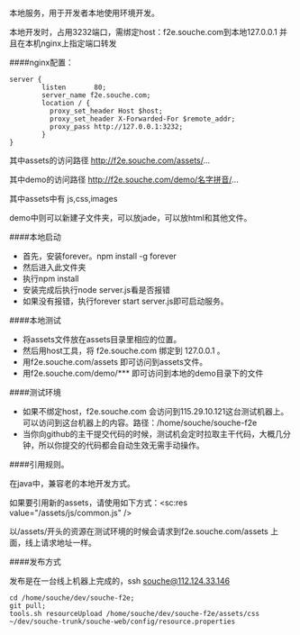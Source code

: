 ###

本地服务，用于开发者本地使用环境开发。

本地开发时，占用3232端口，需绑定host：f2e.souche.com到本地127.0.0.1 并且在本机nginx上指定端口转发

####nginx配置：

```
server {
        listen       80;
        server_name f2e.souche.com;
        location / {
          proxy_set_header Host $host;
          proxy_set_header X-Forwarded-For $remote_addr;
          proxy_pass http://127.0.0.1:3232;
        }
}
```

其中assets的访问路径  http://f2e.souche.com/assets/...

其中demo的访问路径  http://f2e.souche.com/demo/名字拼音/...

其中assets中有 js,css,images 

demo中则可以新建子文件夹，可以放jade，可以放html和其他文件。

####本地启动

 * 首先，安装forever。npm install -g forever
 * 然后进入此文件夹
 * 执行npm install
 * 安装完成后执行node server.js看是否报错
 * 如果没有报错，执行forever start server.js即可启动服务。

####本地测试

 * 将assets文件放在assets目录里相应的位置。
 * 然后用host工具，将 f2e.souche.com 绑定到 127.0.0.1 。
 * 用f2e.souche.com/assets 即可访问到assets文件。
 * 用f2e.souche.com/demo/*** 即可访问到本地的demo目录下的文件

####测试环境

 * 如果不绑定host，f2e.souche.com 会访问到115.29.10.121这台测试机器上。可以访问到这台机器上的内容。路径：/home/souche/souche-f2e
 * 当你向github的主干提交代码的时候，测试机会定时拉取主干代码，大概几分钟，所以你提交的代码都会自动生效无需手动操作。


####引用规则。

在java中，兼容老的本地开发方式。

如果要引用新的assets，请使用如下方式：<sc:res value="/assets/js/common.js" />

以/assets/开头的资源在测试环境的时候会请求到f2e.souche.com/assets 上面，线上请求地址一样。

####发布方式

发布是在一台线上机器上完成的，ssh souche@112.124.33.146


```
cd /home/souche/dev/souche-f2e;
git pull;
tools.sh resourceUpload /home/souche/dev/souche-f2e/assets/css ~/dev/souche-trunk/souche-web/config/resource.properties
```


